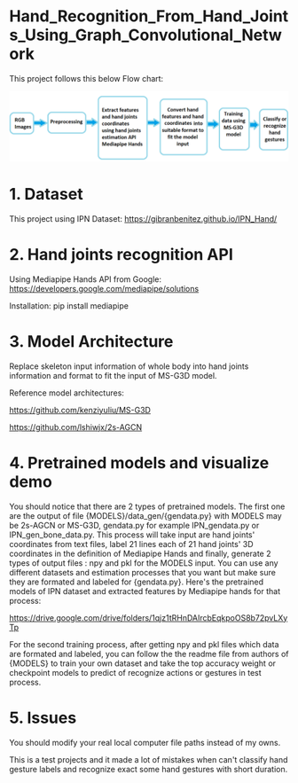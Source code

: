 # Hand_Recognition_From_Hand_Joints_Using_Graph_Convolutional_Network

This project follows this below Flow chart:

<img src="/img/flow_chart.png" alt="Flow Chart" title="Flow Chart">

# **1. Dataset**

This project using IPN Dataset: https://gibranbenitez.github.io/IPN_Hand/

# **2. Hand joints recognition API**

Using Mediapipe Hands API from Google: https://developers.google.com/mediapipe/solutions

Installation: pip install mediapipe

# **3. Model Architecture**

Replace skeleton input information of whole body into hand joints information and format to fit the input of MS-G3D model.

Reference model architectures:

https://github.com/kenziyuliu/MS-G3D

https://github.com/lshiwjx/2s-AGCN

# **4. Pretrained models and visualize demo**

You should notice that there are 2 types of pretrained models. The first one are the output of file {MODELS}/data_gen/{gendata.py} with MODELS may be 2s-AGCN or MS-G3D, gendata.py for example IPN_gendata.py or IPN_gen_bone_data.py. This process will take input are hand joints' coordinates from text files, label 21 lines each of 21 hand joints' 3D coordinates in the definition of Mediapipe Hands and finally, generate 2 types of output files : npy and pkl for the MODELS input. You can use any different datasets and estimation processes that you want but make sure they are formated and labeled for {gendata.py}. Here's the pretrained models of IPN dataset and extracted features by Mediapipe hands for that process:

https://drive.google.com/drive/folders/1qjz1tRHnDAIrcbEqkpoOS8b72pvLXyTp

For the second training process, after getting npy and pkl files which data are formated and labeled, you can follow the the readme file from authors of {MODELS} to train your own dataset and take the top accuracy weight or checkpoint models to predict of recognize actions or gestures in test process.

# **5. Issues**

You should modify your real local computer file paths instead of my owns.

This is a test projects and it made a lot of mistakes when can't classify hand gesture labels and recognize exact some hand gestures with short duration.

